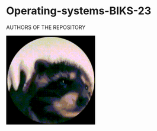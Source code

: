 # Operating-systems-BIKS-23

AUTHORS OF THE REPOSITORY

![Animated Space Palm Tree](https://github.com/Huaweitututu/Operating-systems-BIKS-23/blob/main/giphy.gif)
